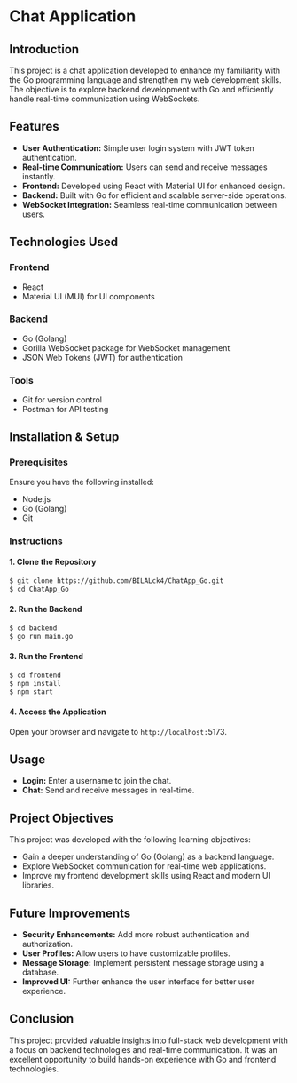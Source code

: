 # Chat Application

## Introduction

This project is a chat application developed to enhance my familiarity with the Go programming language and strengthen my web development skills. The objective is to explore backend development with Go and efficiently handle real-time communication using WebSockets.

## Features

- **User Authentication:** Simple user login system with JWT token authentication.
- **Real-time Communication:** Users can send and receive messages instantly.
- **Frontend:** Developed using React with Material UI for enhanced design.
- **Backend:** Built with Go for efficient and scalable server-side operations.
- **WebSocket Integration:** Seamless real-time communication between users.

## Technologies Used

### Frontend

- React
- Material UI (MUI) for UI components

### Backend

- Go (Golang)
- Gorilla WebSocket package for WebSocket management
- JSON Web Tokens (JWT) for authentication

### Tools

- Git for version control
- Postman for API testing

## Installation & Setup

### Prerequisites

Ensure you have the following installed:

- Node.js
- Go (Golang)
- Git

### Instructions

#### 1. Clone the Repository

```bash
$ git clone https://github.com/BILALck4/ChatApp_Go.git
$ cd ChatApp_Go

```

#### 2. Run the Backend

```bash
$ cd backend
$ go run main.go
```

#### 3. Run the Frontend

```bash
$ cd frontend
$ npm install
$ npm start
```

#### 4. Access the Application

Open your browser and navigate to `http://localhost:`5173.

## Usage

- **Login:** Enter a username to join the chat.
- **Chat:** Send and receive messages in real-time.

## Project Objectives

This project was developed with the following learning objectives:

- Gain a deeper understanding of Go (Golang) as a backend language.
- Explore WebSocket communication for real-time web applications.
- Improve my frontend development skills using React and modern UI libraries.

## Future Improvements

- **Security Enhancements:** Add more robust authentication and authorization.
- **User Profiles:** Allow users to have customizable profiles.
- **Message Storage:** Implement persistent message storage using a database.
- **Improved UI:** Further enhance the user interface for better user experience.

## Conclusion

This project provided valuable insights into full-stack web development with a focus on backend technologies and real-time communication. It was an excellent opportunity to build hands-on experience with Go and frontend technologies.


